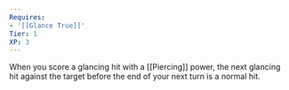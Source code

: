 ```yaml
---
Requires:
- '[[Glance True]]'
Tier: 1
XP: 3
---
```


When you score a glancing hit with a [[Piercing]] power, the next glancing hit against the target before the end of your next turn is a normal hit.